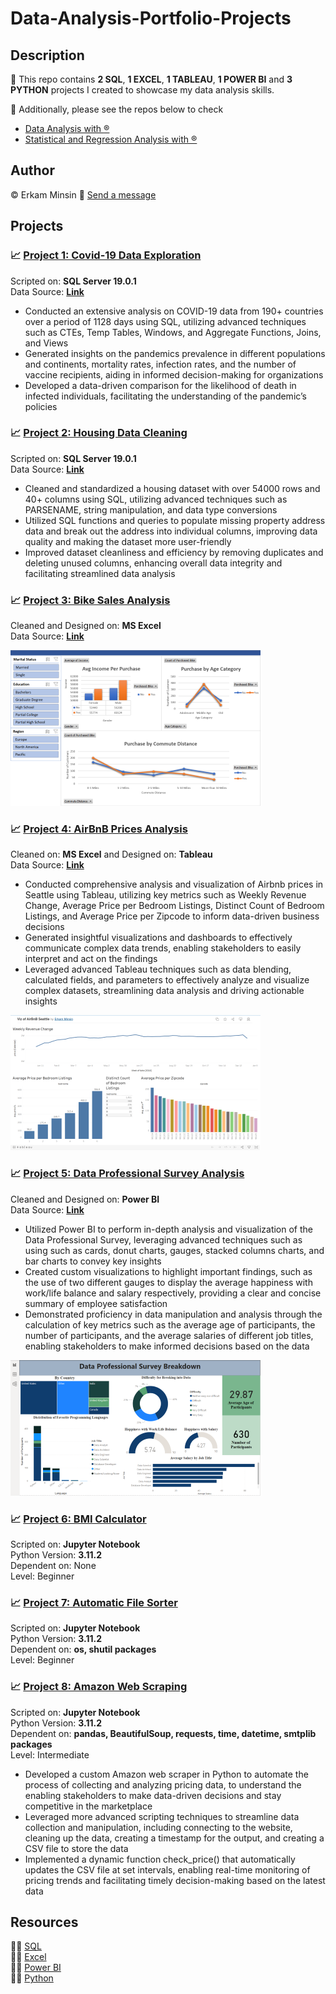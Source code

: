 # Data-Analysis-Portfolio-Projects

## Description
:pushpin: This repo contains **2 SQL**, **1 EXCEL**, **1 TABLEAU**, **1 POWER BI** and **3 PYTHON** projects I created to showcase my data analysis skills.  

:pushpin: Additionally, please see the repos below to check   
+ [Data Analysis with :registered:](https://github.com/eminsin/Learn-R-for-Data-Analysis)    
+ [Statistical and Regression Analysis with :registered:](https://github.com/eminsin/Learn-Statistics-and-Regression-Analysis)   
## Author
:copyright: Erkam Minsin    :email: [Send a message](https://www.linkedin.com/in/erkam-minsin-msc-37537514a/)
## Projects
### :chart_with_upwards_trend: [Project 1: Covid-19 Data Exploration](https://github.com/eminsin/Data-Analysis-Portfolio-Projects/blob/main/Covid2023.sql)
Scripted on: **SQL Server 19.0.1**      
Data Source: **[Link](https://ourworldindata.org/covid-deaths)**       
+ Conducted an extensive analysis on COVID-19 data from 190+ countries over a period of 1128 days using SQL, utilizing advanced techniques such as CTEs, Temp Tables, Windows, and Aggregate Functions, Joins, and Views   
+ Generated insights on the pandemics prevalence in different populations and continents, mortality rates, infection rates, and the number of vaccine recipients, aiding in informed decision-making for organizations
+ Developed a data-driven comparison for the likelihood of death in infected individuals, facilitating the understanding of the pandemic’s policies
### :chart_with_upwards_trend: [Project 2: Housing Data Cleaning](https://github.com/eminsin/Data-Analysis-Portfolio-Projects/blob/main/NashvilleHousing.sql)
Scripted on: **SQL Server 19.0.1**      
Data Source: **[Link](https://github.com/AlexTheAnalyst/PortfolioProjects/blob/main/Nashville%20Housing%20Data%20for%20Data%20Cleaning.xlsx)**    
+ Cleaned and standardized a housing dataset with over 54000 rows and 40+ columns using SQL, utilizing advanced techniques such as PARSENAME, string manipulation, and data type conversions
+ Utilized SQL functions and queries to populate missing property address data and break out the address into individual columns, improving data quality and making the dataset more user-friendly
+ Improved dataset cleanliness and efficiency by removing duplicates and deleting unused columns, enhancing overall data integrity and facilitating streamlined data analysis
### :chart_with_upwards_trend: [Project 3: Bike Sales Analysis](https://github.com/eminsin/Data-Analysis-Portfolio-Projects/blob/main/Excel%20Project%20Dataset.xlsx)
Cleaned and Designed on: **MS Excel**   
Data Source: **[Link](https://github.com/AlexTheAnalyst/Excel-Tutorial/blob/main/Excel%20Project%20Dataset.xlsx)**      

![](https://github.com/eminsin/Data-Analysis-Portfolio/blob/main/certification/Excel2.png)
### :chart_with_upwards_trend: [Project 4: AirBnB Prices Analysis](https://public.tableau.com/app/profile/erkam.minsin/viz/VizofAirBnBSeattle/Dashboard1)
Cleaned on: **MS Excel** and Designed on: **Tableau**    
Data Source: **[Link](https://www.kaggle.com/datasets/alexanderfreberg/airbnb-listings-2016-dataset)**      
+ Conducted comprehensive analysis and visualization of Airbnb prices in Seattle using Tableau, utilizing key metrics such as Weekly Revenue Change, Average Price per Bedroom Listings, Distinct Count of Bedroom Listings, and Average Price per Zipcode to inform data-driven business decisions
+ Generated insightful visualizations and dashboards to effectively communicate complex data trends, enabling stakeholders to easily interpret and act on the findings
+ Leveraged advanced Tableau techniques such as data blending, calculated fields, and parameters to effectively analyze and visualize complex datasets, streamlining data analysis and driving actionable insights   

![](https://github.com/eminsin/Data-Analysis-Portfolio/blob/main/certification/Tableau2.png)
### :chart_with_upwards_trend: [Project 5: Data Professional Survey Analysis](https://github.com/eminsin/Data-Analysis-Portfolio-Projects/blob/main/Project.pbix)
Cleaned and Designed on: **Power BI**   
Data Source: **[Link](https://github.com/AlexTheAnalyst/Power-BI/blob/main/Power%20BI%20-%20Final%20Project.xlsx)**      
+ Utilized Power BI to perform in-depth analysis and visualization of the Data Professional Survey, leveraging advanced techniques such as using such as cards, donut charts, gauges, stacked columns charts, and bar charts to convey key insights    
+ Created custom visualizations to highlight important findings, such as the use of two different gauges to display the average happiness with work/life balance and salary respectively, providing a clear and concise summary of employee satisfaction   
+ Demonstrated proficiency in data manipulation and analysis through the calculation of key metrics such as the average age of participants, the number of participants, and the average salaries of different job titles, enabling stakeholders to make informed decisions based on the data   

![](https://github.com/eminsin/Data-Analysis-Portfolio/blob/main/certification/PowerBI2.png)
### :chart_with_upwards_trend: [Project 6: BMI Calculator](https://github.com/eminsin/Data-Analysis-Portfolio-Projects/blob/main/BMI%20Calculator%20.ipynb)
Scripted on: **Jupyter Notebook**     
Python Version: **3.11.2**    
Dependent on: None     
Level: Beginner     
### :chart_with_upwards_trend: [Project 7: Automatic File Sorter](https://github.com/eminsin/Data-Analysis-Portfolio-Projects/blob/main/Automatic%20Files%20Sorter.ipynb)
Scripted on: **Jupyter Notebook**    
Python Version: **3.11.2**    
Dependent on: **os, shutil packages**     
Level: Beginner    
### :chart_with_upwards_trend: [Project 8: Amazon Web Scraping](https://github.com/eminsin/Data-Analysis-Portfolio-Projects/blob/main/Amazon%20Web%20Scraping%20Using%20Python.ipynb)
Scripted on: **Jupyter Notebook**   
Python Version: **3.11.2**    
Dependent on: **pandas, BeautifulSoup, requests, time, datetime, smtplib packages**    
Level: Intermediate   
+ Developed a custom Amazon web scraper in Python to automate the process of collecting and analyzing pricing data, to understand the enabling stakeholders to make data-driven decisions and stay competitive in the marketplace   
+ Leveraged more advanced scripting techniques to streamline data collection and manipulation, including connecting to the website, cleaning up the data, creating a timestamp for the output, and creating a CSV file to store the data   
+ Implemented a dynamic function check_price() that automatically updates the CSV file at set intervals, enabling real-time monitoring of pricing trends and facilitating timely decision-making based on the latest data   
## Resources    
  :man_student: [SQL](https://github.com/eminsin/Learn-SQL-for-Data-Analysis)   
  :man_student: [Excel](https://github.com/eminsin/Learn-Excel-for-Data-Analysis)   
  :man_student: [Power BI](https://github.com/eminsin/Learn-PowerBI-for-Data-Analysis)    
  :man_student: [Python](https://github.com/eminsin/Learn-Python-for-Data-Analysis)   
    
  
